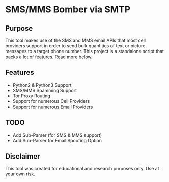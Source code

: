 # SMS/MMS Bomber via SMTP

## Purpose
This tool makes use of the SMS and MMS email APIs that most cell providers support in order
to send bulk quantities of text or picture messages to a target phone number. This project
is a standalone script that packs a lot of features. Read more below.

## Features
 * Python2 & Python3 Support
 * SMS/MMS Spamming Support
 * Tor Proxy Routing
 * Support for numerous Cell Providers
 * Support for numerous Email Providers

## TODO
 * Add Sub-Parser (for SMS & MMS support)
 * Add Sub-Parser for Email Spoofing Option

## Disclaimer
This tool was created for educational and research purposes only. Use at your own risk.
